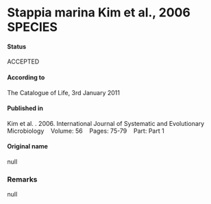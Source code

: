 Stappia marina Kim et al., 2006 SPECIES
=======

#### Status
ACCEPTED

#### According to
The Catalogue of Life, 3rd January 2011

#### Published in
Kim et al. . 2006. International Journal of Systematic and Evolutionary Microbiology    Volume: 56    Pages: 75-79    Part: Part 1

#### Original name
null

### Remarks
null